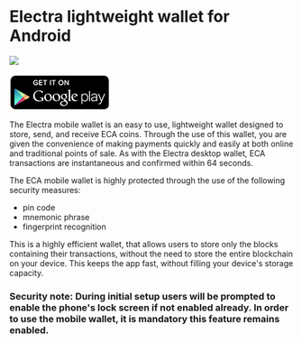 
# Electra lightweight wallet for Android

<img src="https://media.discordapp.net/attachments/571674842466615296/572052474631028747/bread_logo_gradient.png">


[![Get it on Google Play](/images/icon-google-play.png)](https://play.google.com/store/apps/details?id=com.electraproject)


The Electra mobile wallet is an easy to use, lightweight wallet designed to store, send, and receive ECA coins. Through the use of this wallet, you are given the convenience of making payments quickly and easily at both online and traditional points of sale. As with the Electra desktop wallet, ECA transactions are instantaneous and confirmed within 64 seconds.

The ECA mobile wallet is highly protected through the use of the following security measures:
- pin code
- mnemonic phrase
- fingerprint recognition

This is a highly efficient wallet, that allows users to store only the blocks containing their transactions, without the need to store the entire blockchain on your device. This keeps the app fast, without filling your device's storage capacity.

### Security note: During initial setup users will be prompted to enable the phone's lock screen if not enabled already. In order to use the mobile wallet, it is mandatory this feature remains enabled.




